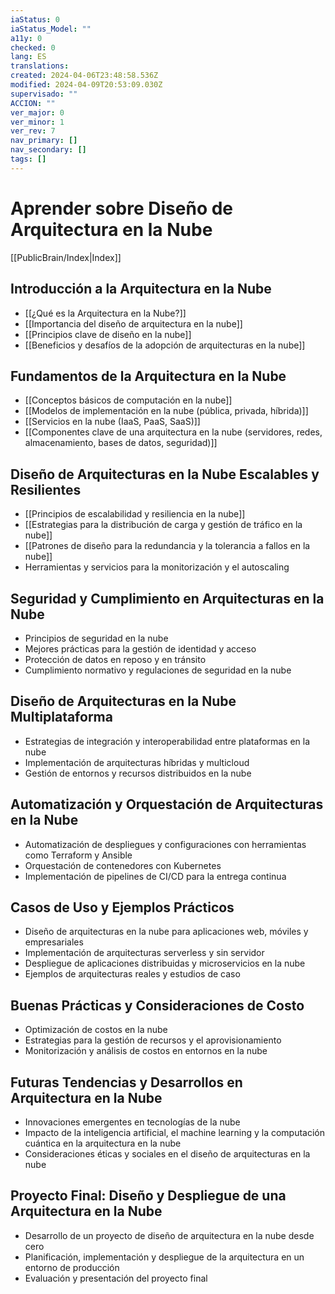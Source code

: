 ```yaml
---
iaStatus: 0
iaStatus_Model: ""
a11y: 0
checked: 0
lang: ES
translations: 
created: 2024-04-06T23:48:58.536Z
modified: 2024-04-09T20:53:09.030Z
supervisado: ""
ACCION: ""
ver_major: 0
ver_minor: 1
ver_rev: 7
nav_primary: []
nav_secondary: []
tags: []
---
```

# Aprender sobre Diseño de Arquitectura en la Nube

[[PublicBrain/Index|Index]]

## Introducción a la Arquitectura en la Nube
- [[¿Qué es la Arquitectura en la Nube?]]
- [[Importancia del diseño de arquitectura en la nube]]
- [[Principios clave de diseño en la nube]]
- [[Beneficios y desafíos de la adopción de arquitecturas en la nube]]

## Fundamentos de la Arquitectura en la Nube
- [[Conceptos básicos de computación en la nube]]
- [[Modelos de implementación en la nube (pública, privada, híbrida)]]
- [[Servicios en la nube (IaaS, PaaS, SaaS)]]
- [[Componentes clave de una arquitectura en la nube (servidores, redes, almacenamiento, bases de datos, seguridad)]]

## Diseño de Arquitecturas en la Nube Escalables y Resilientes
- [[Principios de escalabilidad y resiliencia en la nube]]
- [[Estrategias para la distribución de carga y gestión de tráfico en la nube]]
- [[Patrones de diseño para la redundancia y la tolerancia a fallos en la nube]]
- Herramientas y servicios para la monitorización y el autoscaling

## Seguridad y Cumplimiento en Arquitecturas en la Nube
- Principios de seguridad en la nube
- Mejores prácticas para la gestión de identidad y acceso
- Protección de datos en reposo y en tránsito
- Cumplimiento normativo y regulaciones de seguridad en la nube

## Diseño de Arquitecturas en la Nube Multiplataforma
- Estrategias de integración y interoperabilidad entre plataformas en la nube
- Implementación de arquitecturas híbridas y multicloud
- Gestión de entornos y recursos distribuidos en la nube

## Automatización y Orquestación de Arquitecturas en la Nube
- Automatización de despliegues y configuraciones con herramientas como Terraform y Ansible
- Orquestación de contenedores con Kubernetes
- Implementación de pipelines de CI/CD para la entrega continua

## Casos de Uso y Ejemplos Prácticos
- Diseño de arquitecturas en la nube para aplicaciones web, móviles y empresariales
- Implementación de arquitecturas serverless y sin servidor
- Despliegue de aplicaciones distribuidas y microservicios en la nube
- Ejemplos de arquitecturas reales y estudios de caso

## Buenas Prácticas y Consideraciones de Costo
- Optimización de costos en la nube
- Estrategias para la gestión de recursos y el aprovisionamiento
- Monitorización y análisis de costos en entornos en la nube

## Futuras Tendencias y Desarrollos en Arquitectura en la Nube
- Innovaciones emergentes en tecnologías de la nube
- Impacto de la inteligencia artificial, el machine learning y la computación cuántica en la arquitectura en la nube
- Consideraciones éticas y sociales en el diseño de arquitecturas en la nube

## Proyecto Final: Diseño y Despliegue de una Arquitectura en la Nube
- Desarrollo de un proyecto de diseño de arquitectura en la nube desde cero
- Planificación, implementación y despliegue de la arquitectura en un entorno de producción
- Evaluación y presentación del proyecto final

